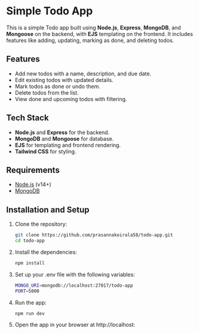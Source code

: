 # Simple Todo App

This is a simple Todo app built using **Node.js**, **Express**, **MongoDB**, and **Mongoose** on the backend, with **EJS** templating on the frontend. It includes features like adding, updating, marking as done, and deleting todos.

## Features

- Add new todos with a name, description, and due date.
- Edit existing todos with updated details.
- Mark todos as done or undo them.
- Delete todos from the list.
- View done and upcoming todos with filtering.

## Tech Stack

- **Node.js** and **Express** for the backend.
- **MongoDB** and **Mongoose** for database.
- **EJS** for templating and frontend rendering.
- **Tailwind CSS** for styling.

## Requirements

- [Node.js](https://nodejs.org/en/download/) (v14+)
- [MongoDB](https://www.mongodb.com/try/download/community)

## Installation and Setup

1. Clone the repository:

   ```bash
   git clone https://github.com/prasannakoirala58/todo-app.git
   cd todo-app
   ```

2. Install the dependencies:

   ```bash
   npm install
   ```

3. Set up your .env file with the following variables:

   ```bash
   MONGO_URI=mongodb://localhost:27017/todo-app
   PORT=5000
   ```

4. Run the app:

   ```bash
   npm run dev
   ```

5. Open the app in your browser at http://localhost:<PORT>
